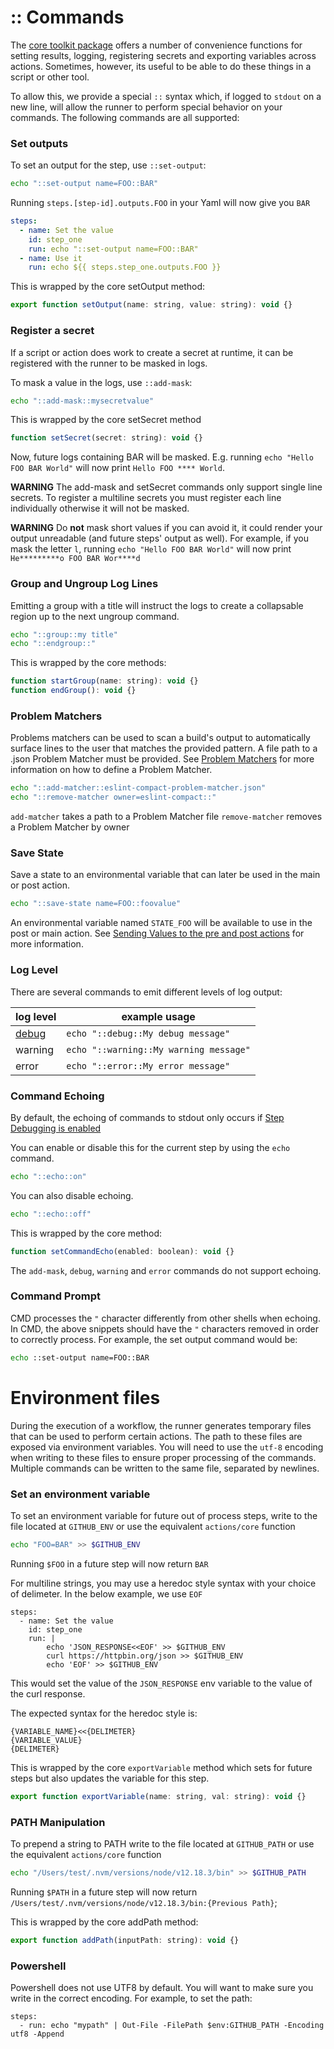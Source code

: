 # :: Commands

The [core toolkit package](https://github.com/actions/toolkit/tree/main/packages/core) offers a number of convenience functions for
setting results, logging, registering secrets and exporting variables across actions. Sometimes, however, its useful to be able to do
these things in a script or other tool.

To allow this, we provide a special `::` syntax which, if logged to `stdout` on a new line, will allow the runner to perform special behavior on
your commands. The following commands are all supported:

### Set outputs

To set an output for the step, use `::set-output`:

```sh
echo "::set-output name=FOO::BAR"
```

Running `steps.[step-id].outputs.FOO` in your Yaml will now give you `BAR`

```yaml
steps:
  - name: Set the value
    id: step_one
    run: echo "::set-output name=FOO::BAR"
  - name: Use it
    run: echo ${{ steps.step_one.outputs.FOO }}
```

This is wrapped by the core setOutput method:

```javascript
export function setOutput(name: string, value: string): void {}
```

### Register a secret

If a script or action does work to create a secret at runtime, it can be registered with the runner to be masked in logs.

To mask a value in the logs, use `::add-mask`:

```sh
echo "::add-mask::mysecretvalue"
```

This is wrapped by the core setSecret method

```javascript
function setSecret(secret: string): void {}
```

Now, future logs containing BAR will be masked. E.g. running `echo "Hello FOO BAR World"` will now print `Hello FOO **** World`.

**WARNING** The add-mask and setSecret  commands only support single line secrets. To register a multiline secrets you must register each line individually otherwise it will not be masked.

**WARNING** Do **not** mask short values if you can avoid it, it could render your output unreadable (and future steps' output as well).
For example, if you mask the letter `l`, running `echo "Hello FOO BAR World"` will now print `He*********o FOO BAR Wor****d`

### Group and Ungroup Log Lines

Emitting a group with a title will instruct the logs to create a collapsable region up to the next ungroup command.

```bash
echo "::group::my title"   
echo "::endgroup::"
```

This is wrapped by the core methods:

```javascript
function startGroup(name: string): void {}
function endGroup(): void {}
```

### Problem Matchers
Problems matchers can be used to scan a build's output to automatically surface lines to the user that matches the provided pattern. A file path to a .json Problem Matcher must be provided. See [Problem Matchers](problem-matchers.md) for more information on how to define a Problem Matcher.

```bash
echo "::add-matcher::eslint-compact-problem-matcher.json"   
echo "::remove-matcher owner=eslint-compact::"
```

`add-matcher` takes a path to a Problem Matcher file
`remove-matcher` removes a Problem Matcher by owner
### Save State

Save a state to an environmental variable that can later be used in the main or post action.

```bash
echo "::save-state name=FOO::foovalue"
```

An environmental variable named `STATE_FOO` will be available to use in the post or main action. See [Sending Values to the pre and post actions](https://help.github.com/en/actions/reference/workflow-commands-for-github-actions#sending-values-to-the-pre-and-post-actions) for more information.

### Log Level

There are several commands to emit different levels of log output:

| log level | example usage |
|---|---|
| [debug](action-debugging.md)  | `echo "::debug::My debug message"` |
| warning | `echo "::warning::My warning message"` |
| error | `echo "::error::My error message"` |

### Command Echoing
By default, the echoing of commands to stdout only occurs if [Step Debugging is enabled](./action-debugging.md#How-to-Access-Step-Debug-Logs)

You can enable or disable this for the current step by using the `echo` command.

```bash
echo "::echo::on"
```

You can also disable echoing.

```bash
echo "::echo::off"
```

This is wrapped by the core method:

```javascript
function setCommandEcho(enabled: boolean): void {}
```

The `add-mask`, `debug`, `warning` and `error` commands do not support echoing.

### Command Prompt

CMD processes the `"` character differently from other shells when echoing. In CMD, the above snippets should have the `"` characters removed in order to correctly process. For example, the set output command would be:
```cmd
echo ::set-output name=FOO::BAR
```


# Environment files

During the execution of a workflow, the runner generates temporary files that can be used to perform certain actions. The path to these files are exposed via environment variables. You will need to use the `utf-8` encoding when writing to these files to ensure proper processing of the commands. Multiple commands can be written to the same file, separated by newlines.

### Set an environment variable

To set an environment variable for future out of process steps, write to the file located at `GITHUB_ENV` or use the equivalent `actions/core` function

```sh
echo "FOO=BAR" >> $GITHUB_ENV
```

Running `$FOO` in a future step will now return `BAR`

For multiline strings, you may use a heredoc style syntax with your choice of delimeter. In the below example, we use `EOF` 
```
steps:
  - name: Set the value
    id: step_one
    run: |
        echo 'JSON_RESPONSE<<EOF' >> $GITHUB_ENV
        curl https://httpbin.org/json >> $GITHUB_ENV
        echo 'EOF' >> $GITHUB_ENV
```

This would set the value of the `JSON_RESPONSE` env variable to the value of the curl response.

The expected syntax for the heredoc style is:
```
{VARIABLE_NAME}<<{DELIMETER}
{VARIABLE_VALUE}
{DELIMETER}
```

This is wrapped by the core `exportVariable` method which sets for future steps but also updates the variable for this step.

```javascript
export function exportVariable(name: string, val: string): void {}
```

### PATH Manipulation

To prepend a string to PATH write to the file located at `GITHUB_PATH` or use the equivalent `actions/core` function

```sh
echo "/Users/test/.nvm/versions/node/v12.18.3/bin" >> $GITHUB_PATH
```

Running `$PATH` in a future step will now return `/Users/test/.nvm/versions/node/v12.18.3/bin:{Previous Path}`;

This is wrapped by the core addPath method:
```javascript
export function addPath(inputPath: string): void {}
```

### Powershell

Powershell does not use UTF8 by default. You will want to make sure you write in the correct encoding. For example, to set the path:
```
steps:
  - run: echo "mypath" | Out-File -FilePath $env:GITHUB_PATH -Encoding utf8 -Append
```
